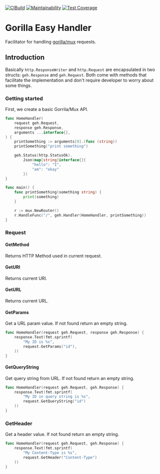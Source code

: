 [![CIBuild](https://github.com/vinyguedess/gorilla-easy-handler/actions/workflows/ci.yaml/badge.svg)](https://github.com/vinyguedess/gorilla-easy-handler/actions/workflows/ci.yaml)
[![Maintainability](https://api.codeclimate.com/v1/badges/b059180b48958b149f5d/maintainability)](https://codeclimate.com/github/vinyguedess/gorilla-easy-handler/maintainability)
[![Test Coverage](https://api.codeclimate.com/v1/badges/b059180b48958b149f5d/test_coverage)](https://codeclimate.com/github/vinyguedess/gorilla-easy-handler/test_coverage)

# Gorilla Easy Handler
Facilitator for handling [gorilla/mux](https://github.com/gorilla/mux) requests.

## Introduction
Basically `http.ResponseWriter` and `http.Request` are encapsulated in two structs:
`geh.Response` and `geh.Request`. Both come with methods that facilitate the implementation
and don't require developer to worry about some things.

### Getting started
First, we create a basic Gorrila/Mux API.

```go
func HomeHandler(
	request geh.Request, 
	response geh.Response,
	arguments ...interface{},
) {
	printSomething := arguments[0].(func (string))
	printSomething("print something")

	geh.Status(http.StatusOk).
		Json(map[string]interface{}{
            "hello": "I",
            "am": "okay"
        })
}

func main() {
	func printSomething(something string) {
		print(something)
	}

    r := mux.NewRouter()
    r.HandleFunc("/", geh.Handler(HomeHandler, printSomething))
}
```

### Request

#### GetMethod
Returns HTTP Method used in current request.

#### GetURI
Returns current URI.

#### GetURL
Returns current URL.

#### GetParams
Get a URL param value. If not found return an empty string.
```go
func HomeHandler(request geh.Request, response geh.Response) {
	response.Text(fmt.sprintf(
		"My ID is %s", 
		request.GetParams("id"),
    ))
}
```

#### GetQueryString
Get query string from URL. If not found return an empty string.

```go
func HomeHandler(request geh.Request, geh.Response) {
	response.Text(fmt.sprintf(
	    "My ID in query string is %s",
	    request.GetQueryString("id")
    ))
}
```

### GetHeader
Get a header value. If not found return an empty string.

```go
func HomeHandler(request geh.Request, geh.Response) {
	response.Text(fmt.sprintf(
	    "My Content-Type is %s",
	    request.GetHeader("Content-Type")
    ))
}
```
